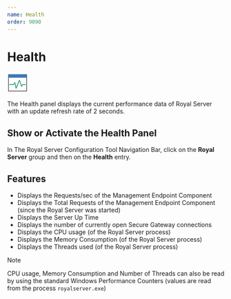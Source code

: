 ```yaml
---
name: Health
order: 9090
---
```


# Health

<img src="/r2022/images/RoyalServer/ActivityMonitor_48x48.png" class="icon-def" alt="" />

The Health panel displays the current performance data of Royal Server with an update refresh rate of 2 seconds.

## Show or Activate the Health Panel

In The Royal Server Configuration Tool Navigation Bar, click on the **Royal Server** group and then on the **Health** entry.

## Features

- Displays the Requests/sec of the Management Endpoint Component 
- Displays the Total Requests of the Management Endpoint Component (since the Royal Server was started)
- Displays the Server Up Time
- Displays the number of currently open Secure Gateway connections
- Displays the CPU usage (of the Royal Server process)
- Displays the Memory Consumption (of the Royal Server process)
- Displays the Threads used (of the Royal Server process)

> [!NOTE]
> CPU usage, Memory Consumption and Number of Threads can also be read by using the standard Windows Performance Counters (values are read from the process `royalserver.exe`)
